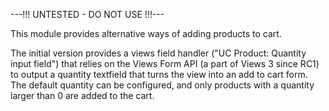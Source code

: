 ---!!! UNTESTED - DO NOT USE !!!---

This module provides alternative ways of adding products to cart.

The initial version provides a views field handler ("UC Product: Quantity input field")
that relies on the Views Form API (a part of Views 3 since RC1) to output a quantity
textfield that turns the view into an add to cart form.
The default quantity can be configured, and only products with a quantity
larger than 0 are added to the cart.
